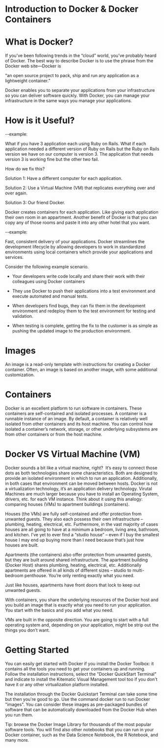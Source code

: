 # Introduction to Docker & Docker Containers

# What is Docker?

If you’ve been following trends in the “cloud” world, you’ve probably heard of Docker. The best way to describe Docker is to use the phrase from the Docker web site—Docker is

“an open source project to pack, ship and run any application as a lightweight container.” 

Docker enables you to separate your applications from your infrastructure so you can deliver software quickly. With Docker, you can manage your infrastructure in the same ways you manage your applications.

# How is it Useful?

--example:

What if you have 3 application each using Ruby on Rails. What if each application needed a different version of Ruby on Rails but the Ruby on Rails version we have on our computer is version 3. The application that needs version 3 is working fine but the other two fail.

How do we fix this?

Solution 1: Have a different computer for each application.

Solution 2: Use a Virtual Machine (VM) that replicates everything over and over again.

Solution 3: Our friend Docker.

Docker creates containers for each application. Like giving each application their own room in an appartment. Another benefit of Docker is that you can copy any of those rooms and paste it into any other hotel that you want.

--example:

Fast, consistent delivery of your applications. Docker streamlines the development lifecycle by allowing developers to work in standardized environments using local containers which provide your applications and services.

Consider the following example scenario.

- Your developers write code locally and share their work with their colleagues using Docker containers

- They use Docker to push their applications into a test environment and execute automated and manual tests.

- When developers find bugs, they can fix them in the development environment and redeploy them to the test environment for testing and validation.

- When testing is complete, getting the fix to the customer is as simple as pushing the updated image to the production environment.

# Images

An image is a read-only template with instructions for creating a Docker container. Often, an image is based on another image, with some additional customization.

# Containers

Docker is an excellent platform to run software in containers. These containers are self-contained and isolated processes. A container is a runnable instance of an image. By default, a container is relatively well isolated from other containers and its host machine. You can control how isolated a container’s network, storage, or other underlying subsystems are from other containers or from the host machine.

# Docker VS Virtual Machine (VM)

Docker sounds a bit like a virtual machine, right?  It’s easy to connect those dots as both technologies share some characteristics. Both are designed to provide an isolated environment in which to run an application. Additionally, in both cases that environment can be moved between hosts. Docker is not a virtualization technology, it’s an application delivery technology. Virutal Machines are much larger because you have to install an Operating System, drivers, etc. for each VM instance. Think about it using this analogy: comparing houses (VMs) to apartment buildings (containers).

Houses (the VMs) are fully self-contained and offer protection from unwanted guests. They also each possess their own infrastructure – plumbing, heating, electrical, etc. Furthermore, in the vast majority of cases houses are all going to have at a minimum a bedroom, living area, bathroom, and kitchen. I’ve yet to ever find a “studio house” – even if I buy the smallest house I may end up buying more than I need because that’s just how houses are built.

Apartments (the containers) also offer protection from unwanted guests, but they are built around shared infrastructure. The apartment building (Docker Host) shares plumbing, heating, electrical, etc. Additionally apartments are offered in all kinds of different sizes – studio to multi-bedroom penthouse. You’re only renting exactly what you need.

Just like houses, apartments have front doors that lock to keep out unwanted guests.

With containers, you share the underlying resources of the Docker host and you build an image that is exactly what you need to run your application. You start with the basics and you add what you need.

VMs are built in the opposite direction. You are going to start with a full operating system and, depending on your application, might be strip out the things you don’t want.

# Getting Started

You can easily get started with Docker if you install the Docker Toolbox: it contains all the tools you need to get your containers up and running. Follow the installation instructions, select the "Docker QuickStart Terminal" and indicate to install the Kitematic Visual Management tool too if you don't have it or any other virtualization platform installed.

The installation through the Docker Quickstart Terminal can take some time but then you're good to go. Use the command docker run to run Docker "images". You can consider these images as pre-packaged bundles of software that can be automatically downloaded from the Docker Hub when you run them.

Tip: browse the Docker Image Library for thousands of the most popular software tools. You will find also other notebooks that you can run in your Docker container, such as the Data Science Notebook, the R Notebook, and many more.
